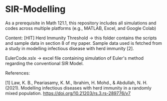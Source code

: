 # SIR-Modelling
As a prerequisite in Math 121.1, this repository includes all simulations and codes across multiple platforms (e.g., MATLAB, Excel, and Google Colab)

Content:
[HIT] Herd Immunity Threshold -> this folder contains the scripts and sample data in section 8 of my paper. Sample data used is fetched from a study in modelling infectious disease with herd immunity [2].

EulerCode.xslx -> excel file containing simulation of Euler's method regarding the conventional SIR Model.

References:

[1] Law, K. B., Peariasamy, K. M., Ibrahim, H. Mohd., & Abdullah, N. H. (2021). Modelling infectious diseases with herd immunity in a randomly mixed population. https://doi.org/10.21203/rs.3.rs-289776/v7

